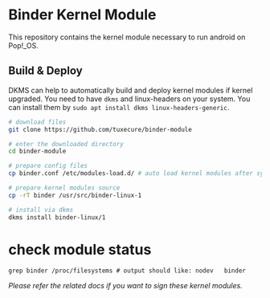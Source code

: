 # Binder Kernel Module
This repository contains the kernel module necessary to run android on Pop!_OS.

## Build & Deploy
DKMS can help to automatically build and deploy kernel modules if kernel upgraded.
You need to have `dkms` and linux-headers on your system. You can install them by
`sudo apt install dkms linux-headers-generic`.

```bash
# download files
git clone https://github.com/tuxecure/binder-module

# enter the downloaded directory
cd binder-module

# prepare config files
cp binder.conf /etc/modules-load.d/ # auto load kernel modules after system boot

# prepare kernel modules source
cp -rT binder /usr/src/binder-linux-1

# install via dkms
dkms install binder-linux/1
```
# check module status
```
grep binder /proc/filesystems # output should like: nodev	binder
```
*Please refer the related docs if you want to sign these kernel modules.*
